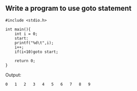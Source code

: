 ## Write a program to use goto statement
```
#include <stdio.h>

int main(){
    int i = 0;
    start:
    printf("%d\t",i);
    i++;
    if(i<10)goto start;

    return 0;
}
```
Output:
```
0	1	2	3	4	5	6	7	8	9
